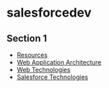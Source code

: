 # salesforcedev

## Section 1


* [Resources](/salesforcedev/docs/section1-resources.md)
* [Web Application Architecture](/salesforcedev/docs/section2-4-web-application-architecture.md)
* [Web Technologies](/salesforcedev/docs/section2-5-web-technologies.md)
* [Salesforce Technologies](/salesforcedev/docs/section2-6-salesforce-technologies.md)


